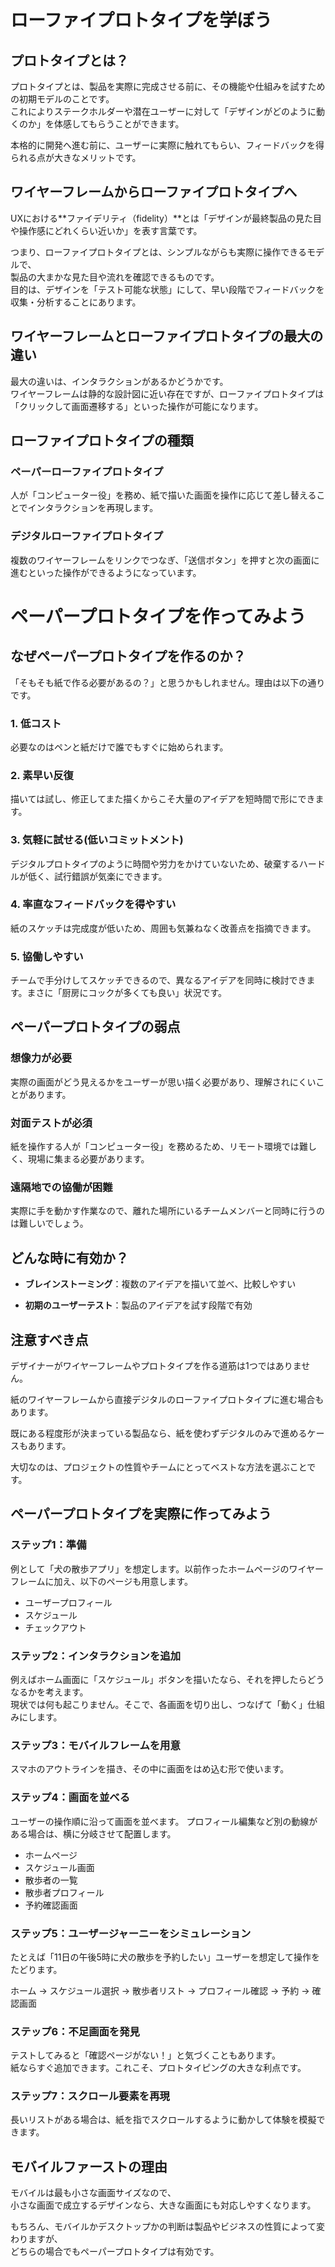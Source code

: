 # ローファイプロトタイプを学ぼう
 
## プロトタイプとは？

プロトタイプとは、製品を実際に完成させる前に、その機能や仕組みを試すための初期モデルのことです。  
これによりステークホルダーや潜在ユーザーに対して「デザインがどのように動くのか」を体感してもらうことができます。  

本格的に開発へ進む前に、ユーザーに実際に触れてもらい、フィードバックを得られる点が大きなメリットです。  

## ワイヤーフレームからローファイプロトタイプへ

UXにおける**ファイデリティ（fidelity）**とは「デザインが最終製品の見た目や操作感にどれくらい近いか」を表す言葉です。  

つまり、ローファイプロトタイプとは、シンプルながらも実際に操作できるモデルで、  
製品の大まかな見た目や流れを確認できるものです。  
目的は、デザインを「テスト可能な状態」にして、早い段階でフィードバックを収集・分析することにあります。

## ワイヤーフレームとローファイプロトタイプの最大の違い

最大の違いは、インタラクションがあるかどうかです。  
ワイヤーフレームは静的な設計図に近い存在ですが、ローファイプロトタイプは「クリックして画面遷移する」といった操作が可能になります。  

## ローファイプロトタイプの種類

### ペーパーローファイプロトタイプ
人が「コンピューター役」を務め、紙で描いた画面を操作に応じて差し替えることでインタラクションを再現します。  

### デジタルローファイプロトタイプ
複数のワイヤーフレームをリンクでつなぎ、「送信ボタン」を押すと次の画面に進むといった操作ができるようになっています。


# ペーパープロトタイプを作ってみよう
## なぜペーパープロトタイプを作るのか？

「そもそも紙で作る必要があるの？」と思うかもしれません。理由は以下の通りです。

### 1. 低コスト

必要なのはペンと紙だけで誰でもすぐに始められます。

### 2. 素早い反復

描いては試し、修正してまた描くからこそ大量のアイデアを短時間で形にできます。

### 3. 気軽に試せる(低いコミットメント)

デジタルプロトタイプのように時間や労力をかけていないため、破棄するハードルが低く、試行錯誤が気楽にできます。

### 4. 率直なフィードバックを得やすい

紙のスケッチは完成度が低いため、周囲も気兼ねなく改善点を指摘できます。

### 5. 協働しやすい

チームで手分けしてスケッチできるので、異なるアイデアを同時に検討できます。まさに「厨房にコックが多くても良い」状況です。

## ペーパープロトタイプの弱点

### 想像力が必要
実際の画面がどう見えるかをユーザーが思い描く必要があり、理解されにくいことがあります。

### 対面テストが必須
紙を操作する人が「コンピューター役」を務めるため、リモート環境では難しく、現場に集まる必要があります。

### 遠隔地での協働が困難
実際に手を動かす作業なので、離れた場所にいるチームメンバーと同時に行うのは難しいでしょう。

## どんな時に有効か？


- **ブレインストーミング**：複数のアイデアを描いて並べ、比較しやすい

- **初期のユーザーテスト**：製品のアイデアを試す段階で有効

## 注意すべき点

デザイナーがワイヤーフレームやプロトタイプを作る道筋は1つではありません。  

紙のワイヤーフレームから直接デジタルのローファイプロトタイプに進む場合もあります。  

既にある程度形が決まっている製品なら、紙を使わずデジタルのみで進めるケースもあります。  

大切なのは、プロジェクトの性質やチームにとってベストな方法を選ぶことです。  

## ペーパープロトタイプを実際に作ってみよう
### ステップ1：準備
例として「犬の散歩アプリ」を想定します。以前作ったホームページのワイヤーフレームに加え、以下のページも用意します。

- ユーザープロフィール
- スケジュール
- チェックアウト

### ステップ2：インタラクションを追加

例えばホーム画面に「スケジュール」ボタンを描いたなら、それを押したらどうなるかを考えます。  
現状では何も起こりません。そこで、各画面を切り出し、つなげて「動く」仕組みにします。  

### ステップ3：モバイルフレームを用意

スマホのアウトラインを描き、その中に画面をはめ込む形で使います。

### ステップ4：画面を並べる

ユーザーの操作順に沿って画面を並べます。
プロフィール編集など別の動線がある場合は、横に分岐させて配置します。  

- ホームページ
- スケジュール画面
- 散歩者の一覧
- 散歩者プロフィール
- 予約確認画面


### ステップ5：ユーザージャーニーをシミュレーション

たとえば「11日の午後5時に犬の散歩を予約したい」ユーザーを想定して操作をたどります。  

ホーム → スケジュール選択 → 散歩者リスト → プロフィール確認 → 予約 → 確認画面  
 
### ステップ6：不足画面を発見

テストしてみると「確認ページがない！」と気づくこともあります。  
紙ならすぐ追加できます。これこそ、プロトタイピングの大きな利点です。

### ステップ7：スクロール要素を再現

長いリストがある場合は、紙を指でスクロールするように動かして体験を模擬できます。

## モバイルファーストの理由
モバイルは最も小さな画面サイズなので、  
小さな画面で成立するデザインなら、大きな画面にも対応しやすくなります。  

もちろん、モバイルかデスクトップかの判断は製品やビジネスの性質によって変わりますが、  
どちらの場合でもペーパープロトタイプは有効です。
